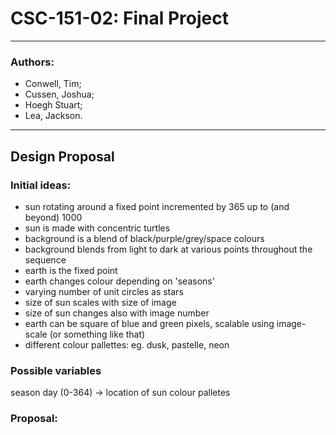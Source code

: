 # CSC-151-02: Final Project
---
### Authors:
* Conwell, Tim;
* Cussen, Joshua;
* Hoegh Stuart;
* Lea, Jackson.

---
## Design Proposal
### Initial ideas:
* sun rotating around a fixed point incremented by 365 up to (and beyond) 1000
* sun is made with concentric turtles
* background is a blend of black/purple/grey/space colours
* background blends from light to dark at various points throughout the sequence
* earth is the fixed point
* earth changes colour depending on 'seasons'
* varying number of unit circles as stars
* size of sun scales with size of image
* size of sun changes also with image number
* earth can be square of blue and green pixels, scalable using image-scale (or something like that)
* different colour pallettes: eg. dusk, pastelle, neon

### Possible variables
season
day (0-364) -> location of sun
colour palletes


### Proposal:
